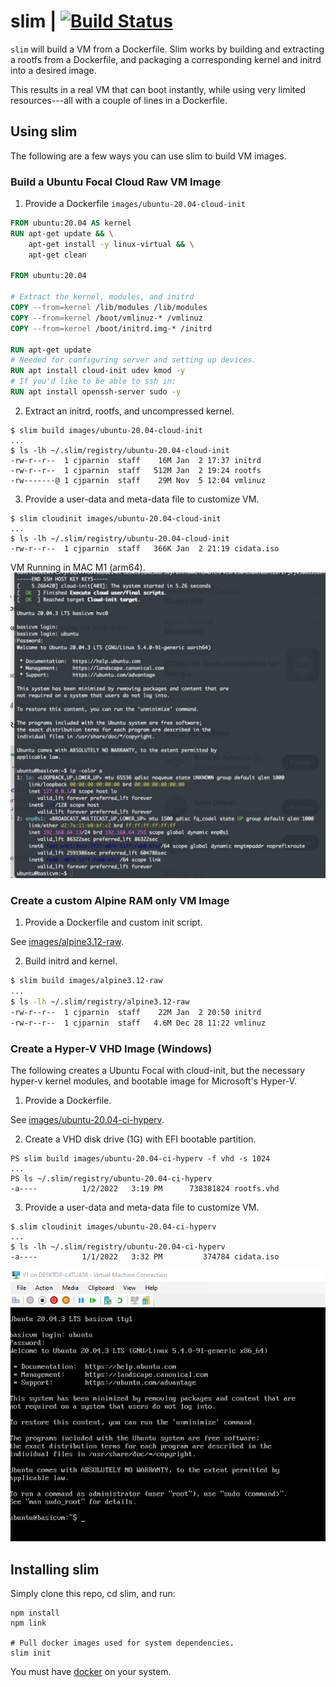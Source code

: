 # slim | [![Build Status](https://travis-ci.org/ottomatica/slim.svg?branch=master)](https://travis-ci.org/ottomatica/slim)

`slim` will build a VM from a Dockerfile. Slim works by building and extracting a rootfs from a Dockerfile, and packaging a corresponding kernel and initrd into a desired image.

This results in a real VM that can boot instantly, while using very limited resources---all with a couple of lines in a Dockerfile.

## Using slim

The following are a few ways you can use slim to build VM images.

### Build a Ubuntu Focal Cloud Raw VM Image

1. Provide a Dockerfile `images/ubuntu-20.04-cloud-init`

```Dockerfile
FROM ubuntu:20.04 AS kernel
RUN apt-get update && \
    apt-get install -y linux-virtual && \
    apt-get clean

FROM ubuntu:20.04

# Extract the kernel, modules, and initrd
COPY --from=kernel /lib/modules /lib/modules
COPY --from=kernel /boot/vmlinuz-* /vmlinuz
COPY --from=kernel /boot/initrd.img-* /initrd

RUN apt-get update 
# Needed for configuring server and setting up devices.
RUN apt install cloud-init udev kmod -y
# If you'd like to be able to ssh in:
RUN apt install openssh-server sudo -y
```

2. Extract an initrd, rootfs, and uncompressed kernel.

```
$ slim build images/ubuntu-20.04-cloud-init
...
$ ls -lh ~/.slim/registry/ubuntu-20.04-cloud-init
-rw-r--r--  1 cjparnin  staff    16M Jan  2 17:37 initrd
-rw-r--r--  1 cjparnin  staff   512M Jan  2 19:24 rootfs
-rw-------@ 1 cjparnin  staff    29M Nov  5 12:04 vmlinuz
```

3. Provide a user-data and meta-data file to customize VM.

```
$ slim cloudinit images/ubuntu-20.04-cloud-init
...
$ ls -lh ~/.slim/registry/ubuntu-20.04-cloud-init
-rw-r--r--  1 cjparnin  staff   366K Jan  2 21:19 cidata.iso
```

VM Running in MAC M1 (arm64).
![slim in macos](doc/img/macos.png)

### Create a custom Alpine RAM only VM Image

1. Provide a Dockerfile and custom init script.

See [images/alpine3.12-raw](images/alpine3.12-raw).

2. Build initrd and kernel.

```bash
$ slim build images/alpine3.12-raw
...
$ ls -lh ~/.slim/registry/alpine3.12-raw         
-rw-r--r--  1 cjparnin  staff    22M Jan  2 20:50 initrd
-rw-r--r--  1 cjparnin  staff   4.6M Dec 28 11:22 vmlinuz
```

### Create a Hyper-V VHD Image (Windows)

The following creates a Ubuntu Focal with cloud-init, but the necessary hyper-v kernel modules,
and bootable image for Microsoft's Hyper-V.

1. Provide a Dockerfile.

See [images/ubuntu-20.04-ci-hyperv](images/ubuntu-20.04-ci-hyperv).

2. Create a VHD disk drive (1G) with EFI bootable partition.

```
PS slim build images/ubuntu-20.04-ci-hyperv -f vhd -s 1024
...
PS ls ~/.slim/registry/ubuntu-20.04-ci-hyperv
-a----          1/2/2022   3:19 PM      738381824 rootfs.vhd
```

3. Provide a user-data and meta-data file to customize VM.

```
$ slim cloudinit images/ubuntu-20.04-ci-hyperv
...
$ ls -lh ~/.slim/registry/ubuntu-20.04-ci-hyperv
-a----          1/1/2022   3:32 PM         374784 cidata.iso
```

![slim in hyperv](doc/img/slim-hyperv.png)

## Installing slim

Simply clone this repo, cd slim, and run:

```
npm install
npm link

# Pull docker images used for system dependencies.
slim init
```

You must have [docker](https://docs.docker.com/install/) on your system.